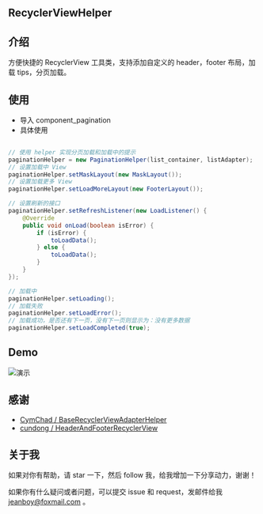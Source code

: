 ## RecyclerViewHelper

## 介绍

方便快捷的 RecyclerView 工具类，支持添加自定义的 header，footer 布局，加载 tips，分页加载。

## 使用

-  导入 component_pagination
- 具体使用

```java
    
// 使用 helper 实现分页加载和加载中的提示
paginationHelper = new PaginationHelper(list_container, listAdapter);
// 设置加载中 View
paginationHelper.setMaskLayout(new MaskLayout());
// 设置加载更多 View
paginationHelper.setLoadMoreLayout(new FooterLayout());

// 设置刷新的接口
paginationHelper.setRefreshListener(new LoadListener() {
    @Override
    public void onLoad(boolean isError) {
        if (isError) {
            toLoadData();
        } else {
            toLoadData();
        }
    }
});

// 加载中
paginationHelper.setLoading();
// 加载失败
paginationHelper.setLoadError();
// 加载成功，是否还有下一页，没有下一页则显示为：没有更多数据
paginationHelper.setLoadCompleted(true);
```


## Demo

![演示][1]

## 感谢

* [CymChad / BaseRecyclerViewAdapterHelper](https://github.com/CymChad/BaseRecyclerViewAdapterHelper)
* [cundong / HeaderAndFooterRecyclerView](https://github.com/cundong/HeaderAndFooterRecyclerView)

## 关于我

如果对你有帮助，请 star 一下，然后 follow 我，给我增加一下分享动力，谢谢！

如果你有什么疑问或者问题，可以提交 issue 和 request，发邮件给我 jeanboy@foxmail.com 。



[1]: https://github.com/freekite/Android-RecyclerViewHelper/blob/master/resource/ScreenRecord.gif
